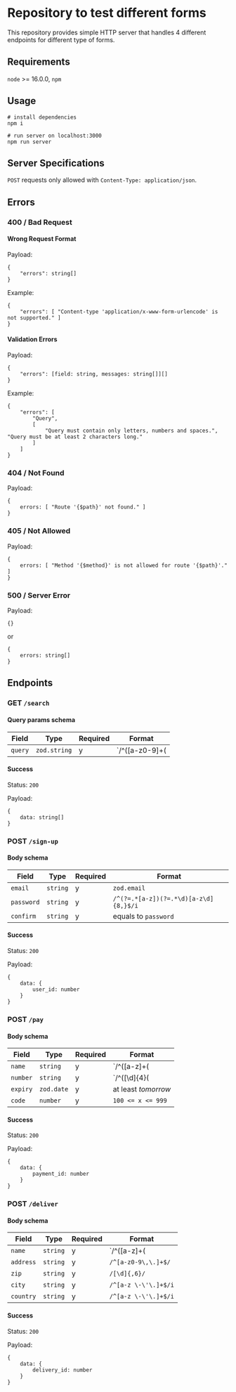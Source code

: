 # Repository to test different forms
This repository provides simple HTTP server that handles 4 different endpoints for different type of forms.

## Requirements
`node` >= 16.0.0, `npm`

## Usage
```
# install dependencies
npm i

# run server on localhost:3000
npm run server
```

## Server Specifications
`POST` requests only allowed with `Content-Type: application/json`.

## Errors
### 400 / Bad Request
#### Wrong Request Format
Payload:
```
{
    "errors": string[]
}
```
Example:
```
{
    "errors": [ "Content-type 'application/x-www-form-urlencode' is not supported." ]
}
```

#### Validation Errors
Payload:
```
{
    "errors": [field: string, messages: string[]][]
}
```
Example:
```
{
    "errors": [ 
        "Query", 
        [ 
            "Query must contain only letters, numbers and spaces.", "Query must be at least 2 characters long." 
        ]
    ]
}
```

### 404 / Not Found
Payload:
```
{
    errors: [ "Route '{$path}' not found." ]
}
```

### 405 / Not Allowed
Payload:
```
{
    errors: [ "Method '{$method}' is not allowed for route '{$path}'." ]
}
```

### 500 / Server Error
Payload:
```
{}
```
or
```
{
    errors: string[]
}
```

## Endpoints
### GET `/search`
#### Query params schema
| Field | Type | Required | Format |
| ----- | ---- | -------- | ------ |
| `query` | `zod.string` | y | `/^([a-z0-9]+(| )){2,}$/i` |

#### Success
Status: `200`

Payload:
```
{
    data: string[]
}
```

### POST `/sign-up`
#### Body schema
| Field | Type | Required | Format |
| ----- | ---- | -------- | ------ |
| `email` | `string` | y | `zod.email` |
| `password` | `string` | y | `/^(?=.*[a-z])(?=.*\d)[a-z\d]{8,}$/i` |
| `confirm` | `string` | y | equals to `password` |

#### Success
Status: `200`

Payload:
```
{
    data: {
        user_id: number
    }
}
```

### POST `/pay`
#### Body schema
| Field | Type | Required | Format |
| ----- | ---- | -------- | ------ |
| `name` | `string` | y | `/^([a-z]+(| ))+$/i` |
| `number` | `string` | y | `/^([\d]{4}(| )){4}$/` |
| `expiry` | `zod.date` | y | at least *tomorrow* |
| `code` | `number` | y | `100 <= x <= 999` |

#### Success
Status: `200`

Payload:
```
{
    data: {
        payment_id: number
    }
}
```

### POST `/deliver`
#### Body schema
| Field | Type | Required | Format |
| ----- | ---- | -------- | ------ |
| `name` | `string` | y | `/^([a-z]+(| ))+$/i` |
| `address` | `string` | y | `/^[a-z0-9\,\.]+$/` |
| `zip` | `string` | y | `/[\d]{,6}/` |
| `city` | `string` | y | `/^[a-z \-\'\.]+$/i` |
| `country` | `string` | y | `/^[a-z \-\'\.]+$/i` |

#### Success
Status: `200`

Payload:
```
{
    data: {
        delivery_id: number
    }
}
```